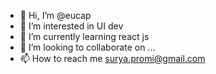 - 👋 Hi, I’m @eucap
- 👀 I’m interested in UI dev
- 🌱 I’m currently learning react js
- 💞️ I’m looking to collaborate on ...
- 📫 How to reach me surya.promi@gmail.com

<!---
eucap/eucap is a ✨ special ✨ repository because its `README.md` (this file) appears on your GitHub profile.
You can click the Preview link to take a look at your changes.
--->
